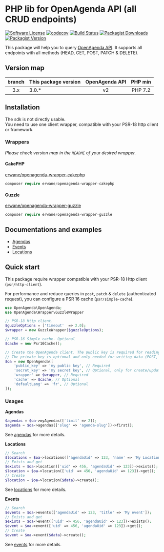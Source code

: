 # PHP lib for OpenAgenda API (all CRUD endpoints)

[![Software License](https://img.shields.io/badge/license-MIT-brightgreen.svg?style=flat-square)](LICENSE)
[![codecov](https://codecov.io/gh/Erwane/openagenda-api/branch/3.x/graph/badge.svg?token=hF5HhETnkg)](https://codecov.io/gh/Erwane/openagenda-api)
[![Build Status](https://github.com/Erwane/openagenda-api/actions/workflows/ci.yml/badge.svg?branch=3.x)](https://github.com/Erwane/openagenda-api/actions)
[![Packagist Downloads](https://img.shields.io/packagist/dt/Erwane/openagenda-api)](https://packagist.org/packages/Erwane/openagenda-api)
[![Packagist Version](https://img.shields.io/packagist/v/Erwane/openagenda-api)](https://packagist.org/packages/Erwane/openagenda-api)

This package will help you to query [OpenAgenda API](https://developers.openagenda.com/).
It supports all endpoints with all methods (HEAD, GET, POST, PATCH & DELETE).

## Version map

| branch | This package version | OpenAgenda API | PHP min |
|:------:|----------------------|:--------------:|:-------:|
|  3.x   | 3.0.*                |       v2       | PHP 7.2 |

## Installation

The sdk is not directly usable.  
You need to use one client wrapper, compatible with your PSR-18 http client or framework.

### Wrappers
_Please check version map in the `README` of your desired wrapper._

#### CakePHP 
[erwane/openagenda-wrapper-cakephp](https://github.com/Erwane/openagenda-wrapper-cakephp)
```php
composer require erwane/openagenda-wrapper-cakephp
```

#### Guzzle 
[erwane/openagenda-wrapper-guzzle](https://github.com/Erwane/openagenda-wrapper-guzzle)
```php
composer require erwane/openagenda-wrapper-guzzle
```

## Documentations and examples

* [Agendas](docs/agendas.md)
* [Events](docs/events.md)
* [Locations](docs/locations.md)

## Quick start

This package require wrapper compatible with your PSR-18 Http client (`psr/http-client`).

For performance and reduce queries in `post`, `patch` & `delete` (authenticated request), you can configure a PSR 16 cache (`psr/simple-cache`).

```php
use OpenAgenda\OpenAgenda;
use OpenAgenda\Wrapper\GuzzleWrapper

// PSR-18 Http client.
$guzzleOptions = ['timeout'  => 2.0];
$wrapper = new GuzzleWrapper($guzzleOptions);

// PSR-16 Simple cache. Optional
$cache = new Psr16Cache();

// Create the OpenAgenda client. The public key is required for reading data (GET)
// The private key is optional and only needed for writing data (POST, PUT, DELETE)
$oa = new OpenAgenda([
    'public_key' => 'my public key', // Required
    'secret_key' => 'my secret key', // Optional, only for create/update/delete
    'wrapper' => $wrapper, // Required
    'cache' => $cache, // Optional
    'defaultLang' => 'fr', // Optional
]);
```

### Usages

**Agendas**
```php
$agendas = $oa->myAgendas(['limit' => 2]);
$agenda = $oa->agendas(['slug' => 'agenda-slug'])->first();
```
See [agendas](docs/agendas.md) for more details.

**Locations**
```php
// Search
$locations = $oa->locations(['agendaUid' => 123, 'name' => 'My Location']);
// Exists and get
$exists = $oa->location(['uid' => 456, 'agendaUid' => 123])->exists();
$location = $oa->location(['uid' => 456, 'agendaUid' => 123])->get();
// Create
$location = $oa->location($data)->create();
```
See [locations](docs/locations.md) for more details.

**Events**
```php
// Search
$events = $oa->events(['agendaUid' => 123, 'title' => 'My event']);
// Exists and get
$exists = $oa->event(['uid' => 456, 'agendaUid' => 123])->exists();
$event = $oa->event(['uid' => 456, 'agendaUid' => 123])->get();
// Create
$event = $oa->event($data)->create();
```
See [events](docs/events.md) for more details.
